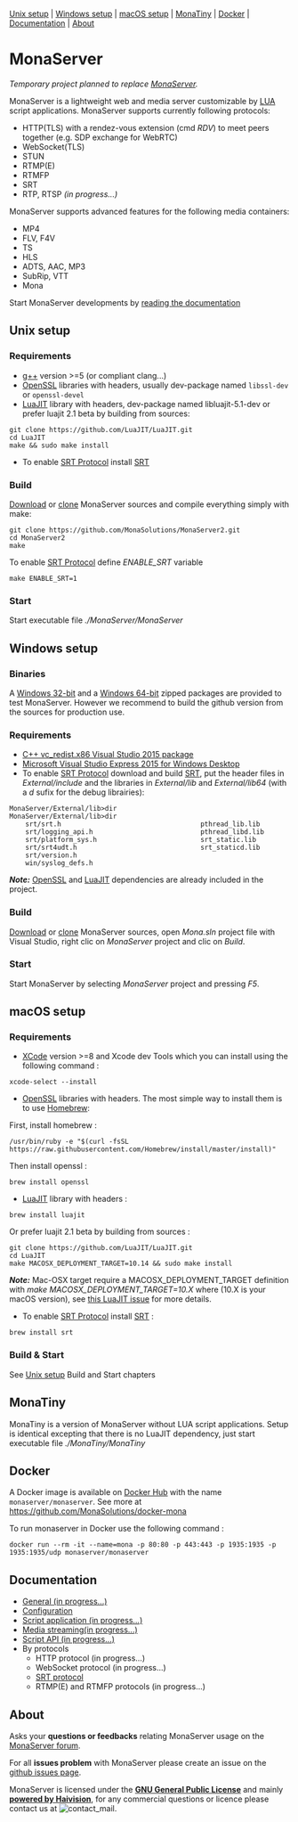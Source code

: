 [Unix setup](#Unix-setup) | [Windows setup](#Windows-setup) | [macOS setup](#macOS-setup) | [MonaTiny](#MonaTiny) | [Docker](#Docker) | [Documentation](#Documentation) | [About](#About)

# MonaServer

*Temporary project planned to replace [MonaServer](https://github.com/MonaSolutions/MonaServer).*

MonaServer is a lightweight web and media server customizable by [LUA](https://www.lua.org/) script applications.
MonaServer supports currently following protocols:
- HTTP(TLS) with a rendez-vous extension (cmd *RDV*) to meet peers together (e.g. SDP exchange for WebRTC)
- WebSocket(TLS)
- STUN
- RTMP(E)
- RTMFP
- SRT
- RTP, RTSP *(in progress...)*

MonaServer supports advanced features for the following media containers:
- MP4
- FLV, F4V
- TS
- HLS
- ADTS, AAC, MP3
- SubRip, VTT
- Mona

Start MonaServer developments by [reading the documentation](#Documentation)

## Unix setup

### Requirements
- [g++](https://gcc.gnu.org/) version >=5 (or compliant clang...)
- [OpenSSL](https://www.openssl.org/) libraries with headers, usually dev-package named `libssl-dev` or `openssl-devel`
- [LuaJIT](http://luajit.org/) library with headers, dev-package named libluajit-5.1-dev or prefer luajit 2.1 beta by building from sources:
```
git clone https://github.com/LuaJIT/LuaJIT.git
cd LuaJIT
make && sudo make install
```

- To enable [SRT Protocol] install [SRT]

### Build
[Download] or [clone] MonaServer sources and compile everything simply with make:
```
git clone https://github.com/MonaSolutions/MonaServer2.git
cd MonaServer2
make
```
To enable [SRT Protocol] define *ENABLE_SRT* variable
```
make ENABLE_SRT=1
```

### Start
Start executable file *./MonaServer/MonaServer*

## Windows setup

### Binaries
A [Windows 32-bit](https://sourceforge.net/projects/monaserver/files/MonaServer/MonaServer_Win32.zip/download) and a [ Windows 64-bit](https://sourceforge.net/projects/monaserver/files/MonaServer/MonaServer_Win64.zip/download) zipped packages are provided to test MonaServer. However we recommend to build the github version from the sources for production use.

### Requirements
- [C++ vc_redist.x86 Visual Studio 2015 package](https://www.microsoft.com/it-it/download/details.aspx?id=48145)
- [Microsoft Visual Studio Express 2015 for Windows Desktop](https://my.visualstudio.com/Downloads?q=visual%20studio%202015&wt.mc_id=o~msft~vscom~older-downloads)
- To enable [SRT Protocol] download and build [SRT], put the header files in *External/include* and the libraries in *External/lib* and *External/lib64* (with a *d* sufix for the debug librairies):
```
MonaServer/External/lib>dir                 MonaServer/External/lib>dir
    srt/srt.h                                   pthread_lib.lib
    srt/logging_api.h                           pthread_libd.lib
    srt/platform_sys.h                          srt_static.lib
    srt/srt4udt.h                               srt_staticd.lib
    srt/version.h
    win/syslog_defs.h
```

***Note:*** [OpenSSL](https://www.openssl.org/) and [LuaJIT](http://luajit.org/) dependencies are already included in the project.

### Build
[Download] or [clone] MonaServer sources, open *Mona.sln* project file with Visual Studio, right clic on *MonaServer* project and clic on *Build*.

### Start
Start MonaServer by selecting *MonaServer* project and pressing *F5*.

## macOS setup

### Requirements
- [XCode](https://apps.apple.com/us/app/xcode/id497799835) version >=8 and Xcode dev Tools which you can install using the following command :
```
xcode-select --install
```
- [OpenSSL](https://www.openssl.org/) libraries with headers. The most simple way to install them is to use [Homebrew](https://brew.sh/index_it):

First, install homebrew :
```
/usr/bin/ruby -e "$(curl -fsSL https://raw.githubusercontent.com/Homebrew/install/master/install)"
```
Then install openssl :
```
brew install openssl
```
- [LuaJIT](http://luajit.org/) library with headers :
```
brew install luajit
```
Or prefer luajit 2.1 beta by building from sources :
```
git clone https://github.com/LuaJIT/LuaJIT.git
cd LuaJIT
make MACOSX_DEPLOYMENT_TARGET=10.14 && sudo make install
```
***Note:*** Mac-OSX target require a MACOSX_DEPLOYMENT_TARGET definition with *make MACOSX_DEPLOYMENT_TARGET=10.X* where (10.X is your macOS version), see [this LuaJIT issue](https://github.com/LuaJIT/LuaJIT/issues/484) for more details.

- To enable [SRT Protocol] install [SRT] :
```
brew install srt
```

### Build & Start
See [Unix setup](#Unix-setup) Build and Start chapters

## MonaTiny
MonaTiny is a version of MonaServer without LUA script applications.
Setup is identical excepting that there is no LuaJIT dependency, just start executable file *./MonaTiny/MonaTiny*

## Docker

A Docker image is available on [Docker Hub](https://hub.docker.com/) with the name `monaserver/monaserver`.
See more at https://github.com/MonaSolutions/docker-mona

To run monaserver in Docker use the following command :
```
docker run --rm -it --name=mona -p 80:80 -p 443:443 -p 1935:1935 -p 1935:1935/udp monaserver/monaserver
```

## Documentation
- [General (in progress...)](https://docs.google.com/document/d/1SS_mdvzDxkKZ7M1264BFGPMYXPjaV3yGUqqCzJEDs4g/edit?usp=sharing)
- [Configuration](https://github.com/MonaSolutions/MonaServer2/blob/master/MonaServer/MonaServer.ini)
- [Script application (in progress...)](https://docs.google.com/document/d/1CwgbPv8iIgIC8Z_hYEVa8eSzRUSz1O8EpH6ZzYq7YxA/edit?usp=sharing)
- [Media streaming(in progress...)](https://docs.google.com/document/d/1cFhsGHtlALM3AajktEhVzXzfn5rfa5_e7djUYWawsrM/edit?usp=sharing)
- [Script API (in progress...)](https://docs.google.com/document/d/1MJRvLOUW6i9aQEun7-67IQUm3j_veg2-r127i37n7GM/edit?usp=sharing)
- By protocols
    - HTTP protocol (in progress...)
    - WebSocket protocol (in progress...)
    - [SRT protocol](https://docs.google.com/presentation/d/1WB_K4omIQ6LFW-dIoK77MNy8LcQL28sTknD6DFfUXvI/edit?usp=sharing)
    - RTMP(E) and RTMFP protocols (in progress...)


## About
Asks your __questions or feedbacks__ relating MonaServer usage on the [MonaServer forum](https://groups.google.com/forum/#!forum/monaserver).

For all __issues problem__ with MonaServer please create an issue on the [github issues page](https://github.com/MonaSolutions/MonaServer2/issues).

MonaServer is licensed under the **[GNU General Public License]** and mainly **[powered by Haivision](https://www.haivision.com/)**, for any commercial questions or licence please contact us at ![contact_mail].

[SRT]: https://github.com/Haivision/srt
[SRT protocol]: https://www.srtalliance.org/
[Download]: https://codeload.github.com/MonaSolutions/MonaServer2/zip/master
[clone]: https://github.com/MonaSolutions/MonaServer2
[GNU General Public License]: http://www.gnu.org/licenses/
[contact_mail]: https://services.nexodyne.com/email/customicon/CUlFO7mGlaQmRdvbwDkob5dSi6L7Gw%3D%3D/FzgjAUw%3D/000000/ffffff/ffffff/0/image.png
